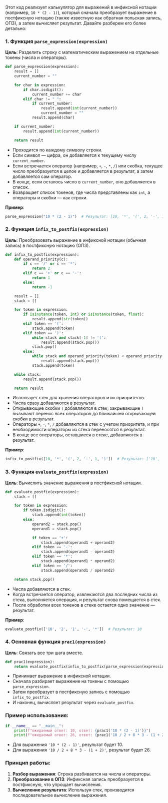 Этот код реализует калькулятор для выражений в инфиксной нотации (например, `10 * (2 - 1)`), который сначала преобразует выражение в постфиксную нотацию (также известную как обратная польская запись, ОПЗ), а затем вычисляет результат. Давайте разберем его более детально:

### 1. Функция `parse_expression(expression)`

**Цель**: Разделить строку с математическим выражением на отдельные токены (числа и операторы).

```python
def parse_expression(expression):
    result = []
    current_number = ""

    for char in expression:
        if char.isdigit():
            current_number += char
        elif char != " ":
            if current_number:
                result.append(int(current_number))
                current_number = ""
            result.append(char)

    if current_number:
        result.append(int(current_number))

    return result
```

- Проходится по каждому символу строки.
- Если символ — цифра, он добавляется к текущему числу `current_number`.
- Если встречается оператор (например, `+`, `-`, `*`, `/`) или скобка, текущее число преобразуется в целое и добавляется в результат, а затем добавляется сам оператор.
- В конце, если осталось число в `current_number`, оно добавляется в список.
- Возвращает список токенов, где числа представлены как `int`, а операторы и скобки — как строки.

**Пример**:
```python
parse_expression("10 * (2 - 1)")  # Результат: [10, '*', '(', 2, '-', 1, ')']
```

### 2. Функция `infix_to_postfix(expression)`

**Цель**: Преобразовать выражение в инфиксной нотации (обычная запись) в постфиксную нотацию (ОПЗ).

```python
def infix_to_postfix(expression):
    def operand_priority(c):
        if c == '/' or c == '*':
            return 2
        elif c == '+' or c == '-':
            return 1
        else:
            return -1

    result = []
    stack = []

    for token in expression:
        if isinstance(token, int) or isinstance(token, float):
            result.append(str(token))
        elif token == '(':
            stack.append(token)
        elif token == ')':
            while stack and stack[-1] != '(':
                result.append(stack.pop())
            stack.pop()
        else:
            while stack and operand_priority(token) < operand_priority(stack[-1]):
                result.append(stack.pop())
            stack.append(token)

    while stack:
        result.append(stack.pop())

    return result
```

- Использует стек для хранения операторов и их приоритетов.
- Числа сразу добавляются в результат.
- Открывающие скобки `(` добавляются в стек, закрывающие `)` вызывают перенос всех операторов до ближайшей открывающей скобки в результат.
- Операторы `+`, `-`, `*`, `/` добавляются в стек с учетом приоритета, и при необходимости операторы из стека переносятся в результат.
- В конце все операторы, оставшиеся в стеке, добавляются в результат.

**Пример**:
```python
infix_to_postfix([10, '*', '(', 2, '-', 1, ')'])  # Результат: ['10', '2', '1', '-', '*']
```

### 3. Функция `evaluate_postfix(expression)`

**Цель**: Вычислить значение выражения в постфиксной нотации.

```python
def evaluate_postfix(expression):
    stack = []

    for token in expression:
        if token.isdigit():
            stack.append(int(token))
        else:
            operand2 = stack.pop()
            operand1 = stack.pop()

            if token == '+':
                stack.append(operand1 + operand2)
            elif token == '-':
                stack.append(operand1 - operand2)
            elif token == '*':
                stack.append(operand1 * operand2)
            elif token == '/':
                stack.append(operand1 / operand2)

    return stack.pop()
```

- Числа добавляются в стек.
- Когда встречается оператор, извлекаются два последних числа из стека, выполняется операция, и результат снова помещается в стек.
- После обработки всех токенов в стеке остается одно значение — результат.

**Пример**:
```python
evaluate_postfix(['10', '2', '1', '-', '*'])  # Результат: 10
```

### 4. Основная функция `prac1(expression)`

**Цель**: Связать все три шага вместе.

```python
def prac1(expression):
    return evaluate_postfix(infix_to_postfix(parse_expression(expression)))
```

- Принимает выражение в инфиксной нотации.
- Сначала разбирает выражение на токены с помощью `parse_expression`.
- Затем преобразует в постфиксную запись с помощью `infix_to_postfix`.
- И наконец, вычисляет результат через `evaluate_postfix`.

### Пример использования:

```python
if __name__ == "__main__":
    print(f"ожидаемый ответ: 10, ответ: {prac1('10 * (2 - 1)')}")
    print(f"ожидаемый ответ: 26, ответ: {prac1('10 / 2 + 8 * 3 - (1 + 2)')}")
```

- Для выражения `'10 * (2 - 1)'`, результат будет 10.
- Для выражения `'10 / 2 + 8 * 3 - (1 + 2)'`, результат будет 26.

### Принцип работы:

1. **Разбор выражения**: Строка разбивается на числа и операторы.
2. **Преобразование в ОПЗ**: Инфиксная запись преобразуется в постфиксную, что упрощает вычисления.
3. **Вычисление результата**: Используя стек, производится последовательное вычисление выражения.
